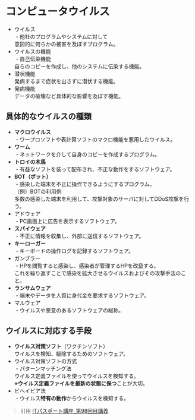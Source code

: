 # コンピュータウイルス  
* ウイルス  
・他社のプログラムやシステムに対して<br>意図的に何らかの被害を及ぼすプログラム。  
* ウイルスの機能  
・自己伝染機能<br>自らのコピーを作成し、他のシステムに伝染する機能。  
* 潜状機能<br>発病するまで症状を出さずに潜伏する機能。  
* 発病機能<br>データの破壊など具体的な影響を及ぼす機能。  

## 具体的なウイルスの種類  
* **マクロウイルス**  
・ワープロソフトや表計算ソフトのマクロ機能を悪用したウイルス。  
* **ワーム**  
・ネットワークを介して自身のコピーを作成するプログラム。    
* **トロイの木馬**  
・有益なソフトを装って配布され、不正な動作をするソフトウェア。    
* **BOT（ボット）**  
・感染した端末を不正に操作できるようにするプログラム。  
（例）BOTの利用例<br>多数の感染した端末を利用して、攻撃対象のサーバに対してDDoS攻撃を行う。  
* アドウェア  
・PC画面上に広告を表示するソフトウェア。  
* **スパイウェア**  
・不正に情報を収集し、外部に送信するソフトウェア。   
* **キーローガー**  
・キーボードの操作ログを記録するソフトウェア。   
* ガンブラー    
・HPを閲覧すると感染し、感染者が管理するHPを改竄する。<br>これを繰り返すことで感染を拡大させるウイルスおよびその攻撃手法のこと。  
* **ランサムウェア**  
・端末やデータを人質に身代金を要求するソフトウェア。   
* マルウェア  
・ウイルスや悪意のあるソフトウェアの総称。  

## ウイルスに対応する手段  
* **ウイルス対策ソフト**（ワクチンソフト）<br>ウイルスを検知、駆除するためのソフトウェア。  
* ウイルス対策ソフトの方式  
・パターンマッチング法  
ウイルス定義ファイルを使ってウイルスを検知する。<br>※**ウイルス定義ファイルを最新の状態に保つ**ことが大切。  
* ビヘイビア法  
・ウイルス**特有の動作**からウイルスを検知する。  



> 引用
[ITパスポート講座_第98回目講義](https://www.youtube.com/watch?v=GZOSUyDxC8A&list=PLC9xywNMIf9jgTizhye6GyPjZcuPZ9ou5&index=99)  

